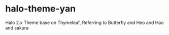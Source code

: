 # halo-theme-yan
 Halo 2.x Theme base on Thymeleaf, Referring to Butterfly and Heo and Hao and sakura

